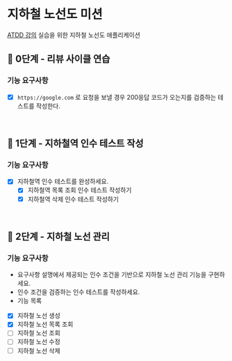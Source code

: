 # 지하철 노선도 미션
[ATDD 강의](https://edu.nextstep.camp/c/R89PYi5H) 실습을 위한 지하철 노선도 애플리케이션

## 🚀 0단계 - 리뷰 사이클 연습

### 기능 요구사항

- [x] `https://google.com` 로 요청을 보낼 경우 200응답 코드가 오는지를 검증하는 테스트를 작성한다.

<br>

## 🚀 1단계 - 지하철역 인수 테스트 작성

### 기능 요구사항

- [x] 지하철역 인수 테스트를 완성하세요. 
  - [x] 지하철역 목록 조회 인수 테스트 작성하기 
  - [x] 지하철역 삭제 인수 테스트 작성하기

<br>

## 🚀 2단계 - 지하철 노선 관리

### 기능 요구사항

- 요구사항 설명에서 제공되는 인수 조건을 기반으로 지하철 노선 관리 기능을 구현하세요. 
- 인수 조건을 검증하는 인수 테스트를 작성하세요. 
- 기능 목록 
- [x] 지하철 노선 생성 
- [x] 지하철 노선 목록 조회 
- [ ] 지하철 노선 조회 
- [ ] 지하철 노선 수정 
- [ ] 지하철 노선 삭제
